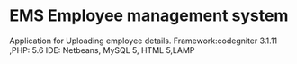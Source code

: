 # EMS Employee management system
Application for Uploading employee details.
Framework:codegniter 3.1.11 ,PHP: 5.6 IDE: Netbeans, MySQL 5, HTML 5,LAMP 
